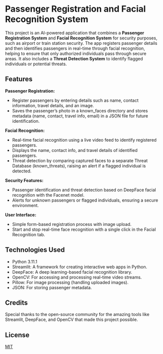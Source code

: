 # Passenger Registration and Facial Recognition System

This project is an AI-powered application that combines a **Passenger Registration System** and **Facial Recognition System** for security purposes, such as airport or train station security. The app registers passenger details and then identifies passengers in real-time through facial recognition, helping to ensure that only authorized individuals pass through secure areas. It also includes a **Threat Detection System** to identify flagged individuals or potential threats.


## Features

**Passenger Registration:**
- Register passengers by entering details such as name, contact information, travel details, and an image.
- Saves the passenger’s photo in a known_faces directory and stores metadata (name, contact, travel info, email) in a JSON file for future identification.
  
**Facial Recognition:**
- Real-time facial recognition using a live video feed to identify registered passengers.
- Displays the name, contact info, and travel details of identified passengers.
- Threat detection by comparing captured faces to a separate Threat Database (known_threats), raising an alert if a flagged individual is detected.
  
**Security Features:**
- Passenger identification and threat detection based on DeepFace facial recognition with the Facenet model.
- Alerts for unknown passengers or flagged individuals, ensuring a secure environment.
  
**User Interface:**
- Simple form-based registration process with image upload.
- Start and stop real-time face recognition with a single click in the Facial Recognition tab.

## Technologies Used
- Python 3.11.1
- Streamlit: A framework for creating interactive web apps in Python.
- DeepFace: A deep learning-based facial recognition library.
- OpenCV: For accessing and processing real-time video streams.
- Pillow: For image processing (handling uploaded images).
- JSON: For storing passenger metadata.

## Credits
Special thanks to the open-source community for the amazing tools like Streamlit, DeepFace, and OpenCV that made this project possible.
## License

[MIT](https://choosealicense.com/licenses/mit/)

